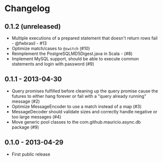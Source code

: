 # Changelog

## 0.1.2 (unreleased)

* Multiple executions of a prepared statement that doesn't return rows fail - @fwbrasil - #13
* Optimize match/cases to `@switch` (#10)
* Reimplement the PostgreSQLMD5Digest.java in Scala - (#8)
* Implement MySQL support, should be able to execute common statements and login with password (#9)

## 0.1.1 - 2013-04-30

* Query promises fulfilled before cleaning up the query promise cause the futures to either hang forever or fail with a "query already running" message (#2)
* Optimize MessageEncoder to use a match instead of a map (#3)
* MessageDecoder should validate sizes and correctly handle negative or too large messages (#4)
* Move generic pool classes to the com.github.mauricio.async.db package (#9)

## 0.1.0 - 2013-04-29

* First public release